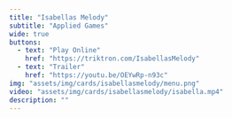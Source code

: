 ```yaml
---
title: "Isabellas Melody"
subtitle: "Applied Games"
wide: true
buttons:
  - text: "Play Online"
    href: "https://triktron.com/IsabellasMelody"
  - text: "Trailer"
    href: "https://youtu.be/OEYwRp-n93c"
img: "assets/img/cards/isabellasmelody/menu.png"
video: "assets/img/cards/isabellasmelody/isabella.mp4"
description: ""
---
```

